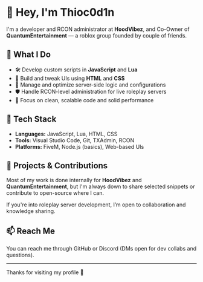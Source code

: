 # 👋 Hey, I'm Thioc0d1n

I'm a developer and RCON administrator at **HoodVibez**, and Co-Owner of **QuantumEntertainment** — a roblox group founded by couple of friends.

## 🧠 What I Do

- 🛠 Develop custom scripts in **JavaScript** and **Lua**
- 🎨 Build and tweak UIs using **HTML** and **CSS**
- 🔧 Manage and optimize server-side logic and configurations
- 🛡 Handle RCON-level administration for live roleplay servers
- 🚀 Focus on clean, scalable code and solid performance

## 🧰 Tech Stack

- **Languages:** JavaScript, Lua, HTML, CSS
- **Tools:** Visual Studio Code, Git, TXAdmin, RCON
- **Platforms:** FiveM, Node.js (basics), Web-based UIs

## 📂 Projects & Contributions

Most of my work is done internally for **HoodVibez** and **QuantumEntertainment**, but I'm always down to share selected snippets or contribute to open-source where I can.

If you're into roleplay server development, I’m open to collaboration and knowledge sharing.

## 📫 Reach Me

You can reach me through GitHub or Discord (DMs open for dev collabs and questions).

---

Thanks for visiting my profile 🙏
